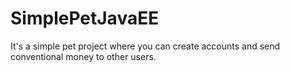 # SimplePetJavaEE
It's a simple pet project where you can create accounts and send conventional money to other users.
